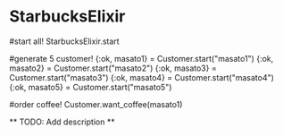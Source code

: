 StarbucksElixir
===============

#start all!
StarbucksElixir.start

#generate 5 customer!
{:ok, masato1} = Customer.start("masato1")
{:ok, masato2} = Customer.start("masato2")
{:ok, masato3} = Customer.start("masato3")
{:ok, masato4} = Customer.start("masato4")
{:ok, masato5} = Customer.start("masato5")

#order coffee!
Customer.want_coffee(masato1)

** TODO: Add description **
